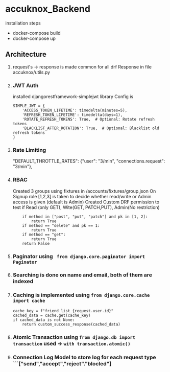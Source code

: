 # accuknox_Backend
installation steps
- docker-compose build
- docker-compose up

## Architecture
1. request's -> response is made common for all drf Response in file accuknox/utils.py
1. ### JWT Auth
    installed  djangorestframework-simplejwt library
    Config is
    ```
    SIMPLE_JWT = {
        'ACCESS_TOKEN_LIFETIME': timedelta(minutes=5),
        'REFRESH_TOKEN_LIFETIME': timedelta(days=1),
        'ROTATE_REFRESH_TOKENS': True,  # Optional: Rotate refresh tokens
        'BLACKLIST_AFTER_ROTATION': True,  # Optional: Blacklist old refresh tokens
    }
    ```
2.  ### Rate Limiting
    "DEFAULT_THROTTLE_RATES": {"user": "3/min", "connections.request": "3/min"},
3.  ### RBAC
    Created 3 groups using fixtures in /accounts/fixtures/group.json
    On Signup role [1,2,3] is taken to decide whether read/write or Admin access is given (default is Admin)
    Created Custom DRF permission to test if Read (only GET), Wite(GET, PATCH,PUT), Admin(No restriction)
    ``` 
        if method in ["post", "put", "patch"] and pk in [1, 2]:
            return True
        if method == "delete" and pk == 1:
            return True
        if method == "get":
            return True
        return False
    ```
4.  ### Paginator using  ``` from django.core.paginator import Paginator```
5.  ### Searching is done on name and email, both of them are indexed
6.  ### Caching is implemented using ``` from django.core.cache import cache ```
    ```
    cache_key = f"friend_list_{request.user.id}"
    cached_data = cache.get(cache_key)
    if cached_data is not None:
        return custom_success_response(cached_data)
    ```
7.  ### Atomic Transaction using ``` from django.db import transaction ``` used -> ```with transaction.atomic() ```
8.  ### Connection Log Model to store log for each request type ```["send","accept","reject"."blocled"]
